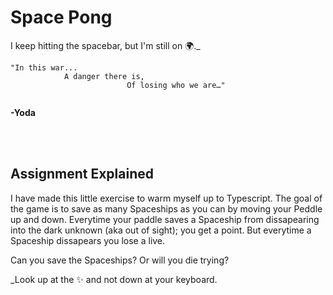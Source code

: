 # Space Pong
I keep hitting the spacebar, but I'm still on 🌍._

```
"In this war...
            A danger there is,
                          Of losing who we are…"
                          
```                     
**-Yoda**

<br><br>
## Assignment Explained
I have made this little exercise to warm myself up to Typescript. 
The goal of the game is to save as many Spaceships as you can by moving your Peddle up and down.
Everytime your paddle saves a Spaceship from dissapearing into the dark unknown (aka out of sight); you get a point.
But everytime a Spaceship dissapears you lose a live.

Can you save the Spaceships? Or will you die trying?

_Look up at the ✨ and not down at your keyboard. 
<br>

